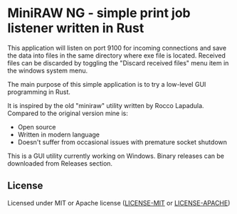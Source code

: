 # MiniRAW NG - simple print job listener written in Rust

This application will listen on port 9100 for incoming connections and save the data into files in the same directory where exe file is located.
Received files can be discarded by toggling the "Discard received files" menu item in the windows system menu.

The main purpose of this simple application is to try a low-level GUI programming in Rust.

It is inspired by the old "miniraw" utility written by Rocco Lapadula. Compared to the original version mine is:

* Open source
* Written in modern language
* Doesn't suffer from occasional issues with premature socket shutdown

This is a GUI utility currently working on Windows.
Binary releases can be downloaded from Releases section.

## License

Licensed under MIT or Apache license ([LICENSE-MIT](https://opensource.org/licenses/MIT) or [LICENSE-APACHE](https://opensource.org/licenses/Apache-2.0))
